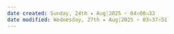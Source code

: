 ```yaml
---
date created: Sunday, 24th ✦ Aug┆2025 ➣ 04▫00▫33 
date modified: Wednesday, 27th ✦ Aug┆2025 ➣ 03▫37▫51 
---
```

